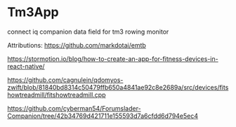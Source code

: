 # Tm3App
connect iq companion data field for tm3 rowing monitor

Attributions:
https://github.com/markdotai/emtb

https://stormotion.io/blog/how-to-create-an-app-for-fitness-devices-in-react-native/

https://github.com/cagnulein/qdomyos-zwift/blob/81840bd8314c50479ffb650a4841ae92c8e2689a/src/devices/fitshowtreadmill/fitshowtreadmill.cpp

https://github.com/cyberman54/Forumslader-Companion/tree/42b34769d421711e155593d7a6cfdd6d794e5ec4

